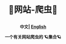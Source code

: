 <h1 align="center">
  <p>
    🚀网站-爬虫🚀
  <p>
</h1>
<div>
<h4 align="center">
    <p>
        <b>中文</b>|
        <a href="/README_EN.md">English</a>
    <p>
<p> 一个有关网站爬虫的 🪐集合🪐
</p>
</h4>
</div>
